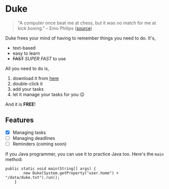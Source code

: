 # Duke
>"A computer once beat me at chess, but it was no match for me at kick boxing." – Emo Philips
([source](https://www.brainyquote.com/quotes/emo_philips_128993))

Duke frees your mind of having to remember things you need to do. It's,
- text-based
- easy to learn
- ~~FAST~~ _SUPER FAST_ to use

All you need to do is, 
1. download it from [here](https://github.com/Samsation/ip)
2. double-click it
3. add your tasks
4. let it manage your tasks for you :wink:

And it is **FREE**!

## Features
- [x] Managing tasks
- [ ] Managing deadlines
- [ ] Reminders (coming soon)

If you Java programmer, you can use it to practice Java too. Here's the `main` method:
```
public static void main(String[] args) {
        new Duke(System.getProperty("user.home") + "/data/duke.txt").run();
    }
